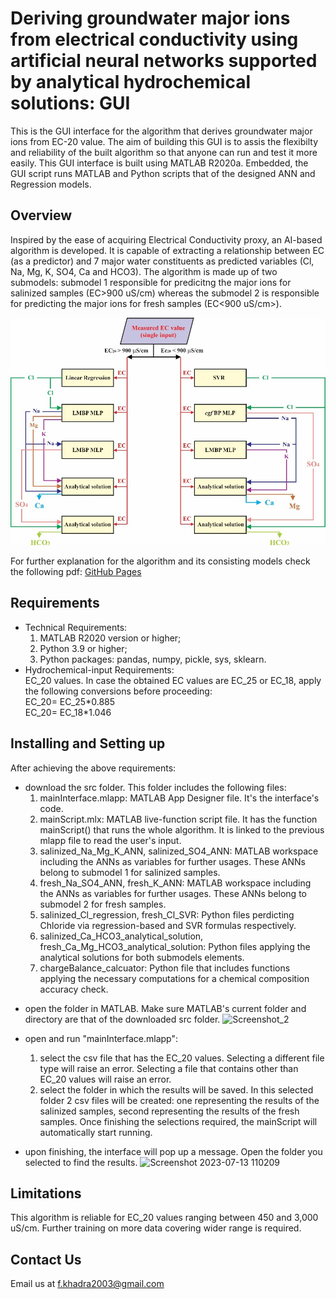 # Deriving groundwater major ions from electrical conductivity using artificial neural networks supported by analytical hydrochemical solutions: GUI
This is the GUI interface for the algorithm that derives groundwater major ions from EC-20 value. The aim of building this GUI is to assis the flexibilty and reliability of the built algorithm so that anyone can run and test it more easily.
This GUI interface is built using MATLAB R2020a. Embedded, the GUI script runs MATLAB and Python scripts that of the designed ANN and Regression models.

## Overview

Inspired by the ease of acquiring Electrical Conductivity proxy, an AI-based algorithm is developed. It is capable of extracting a relationship between EC (as a predictor) and 7 major water constituents as predicted variables (Cl, Na, Mg, K, SO4, Ca and HCO3).
The algorithm is made up of two submodels: submodel 1 responsible for predicitng the major ions for salinized samples (EC>900 uS/cm) whereas the submodel 2 is responsible for predicting the major ions for fresh samples (EC<900 uS/cm>).

![proposed algorithm](https://github.com/12-fwkhadra/Deriving-groundwater-major-ions-from-electrical-conductivity-using-artificial-neural-networks/blob/15433380db90a0567aef043ed43ec1238cd87f00/proposed%20algorithm.jpg)

For further explanation for the algorithm and its consisting models check the following pdf: [GitHub Pages](https://github.com/12-fwkhadra/Deriving-groundwater-major-ions-from-electrical-conductivity-using-artificial-neural-networks/blob/ab297f776c751ba54d30cc18bb85d08feac67df9/Algorithm%20Methodology.pdf)

## Requirements

- Technical Requirements:
  1. MATLAB R2020 version or higher;
  2. Python 3.9 or higher;
  3. Python packages: pandas, numpy, pickle, sys, sklearn.
- Hydrochemical-input Requirements:  
   EC_20 values. In case the obtained EC values are EC_25 or EC_18, apply the following conversions before proceeding:  
   EC_20= EC_25\*0.885  
   EC_20= EC_18\*1.046

## Installing and Setting up

After achieving the above requirements:

- download the src folder. This folder includes the following files:
  1. mainInterface.mlapp: MATLAB App Designer file. It's the interface's code.
  2. mainScript.mlx: MATLAB live-function script file. It has the function mainScript() that runs the whole algorithm. It is linked to the previous mlapp file to read the user's input.
  3. salinized_Na_Mg_K_ANN, salinized_SO4_ANN: MATLAB workspace including the ANNs as variables for further usages. These ANNs belong to submodel 1 for salinized samples.
  4. fresh_Na_SO4_ANN, fresh_K_ANN: MATLAB workspace including the ANNs as variables for further usages. These ANNs belong to submodel 2 for fresh samples.
  5. salinized_Cl_regression, fresh_Cl_SVR: Python files perdicting Chloride via regression-based and SVR formulas respectively.
  6. salinized_Ca_HCO3_analytical_solution, fresh_Ca_Mg_HCO3_analytical_solution: Python files applying the analytical solutions for both submodels elements.
  7. chargeBalance_calcuator: Python file that includes functions applying the necessary computations for a chemical composition accuracy check.

* open the folder in MATLAB. Make sure MATLAB's current folder and directory are that of the downloaded src folder.
  ![Screenshot_2](https://github.com/12-fwkhadra/Deriving-groundwater-major-ions-from-electrical-conductivity-using-artificial-neural-networks/assets/70538261/a73a8d3c-faab-4a15-a1eb-43edb9bbf6e1)

* open and run "mainInterface.mlapp":
   1. select the csv file that has the EC_20 values. Selecting a different file type will raise an error. Selecting a file that contains other than EC_20 values will raise an error.
   2. select the folder in which the results will be saved. In this selected folder 2 csv files will be created: one representing the results of the salinized samples, second representing the results of the fresh samples.
  Once finishing the selections required, the mainScript will automatically start running.
* upon finishing, the interface will pop up a message. Open the folder you selected to find the results.
  ![Screenshot 2023-07-13 110209](https://github.com/12-fwkhadra/Deriving-groundwater-major-ions-from-electrical-conductivity-using-artificial-neural-networks/assets/70538261/8294dae1-e7d0-4759-a801-27a4cb4ba02c)

## Limitations

This algorithm is reliable for EC_20 values ranging between 450 and 3,000 uS/cm. Further training on more data covering wider range is required.

## Contact Us

Email us at f.khadra2003@gmail.com
